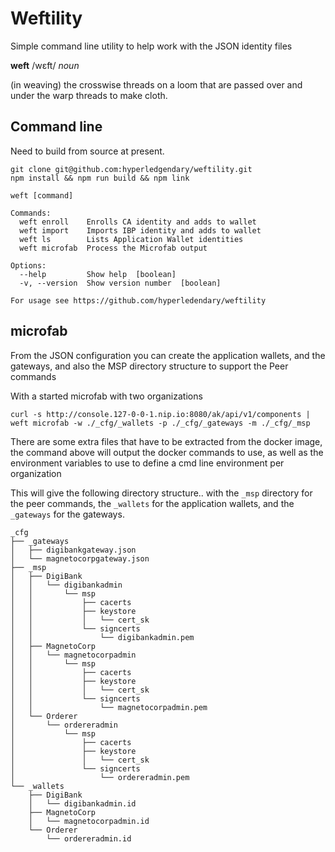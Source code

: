 # Weftility

Simple command line utility to help work with the JSON identity files

**weft** /wɛft/ _noun_

(in weaving) the crosswise threads on a loom that are passed over and under the warp threads to make cloth.


## Command line

Need to build from source at present.

```
git clone git@github.com:hyperledgendary/weftility.git
npm install && npm run build && npm link
```


```
weft [command]

Commands:
  weft enroll    Enrolls CA identity and adds to wallet
  weft import    Imports IBP identity and adds to wallet
  weft ls        Lists Application Wallet identities
  weft microfab  Process the Microfab output

Options:
  --help         Show help  [boolean]
  -v, --version  Show version number  [boolean]

For usage see https://github.com/hyperledendary/weftility
```

## microfab

From the JSON configuration you can create the application wallets, and the gateways, and also the MSP directory structure to support the Peer commands

With a started microfab with two organizations

```
curl -s http://console.127-0-0-1.nip.io:8080/ak/api/v1/components | weft microfab -w ./_cfg/_wallets -p ./_cfg/_gateways -m ./_cfg/_msp 
```
There are some extra files that have to be extracted from the docker image, the command above will output the docker commands to use, as well as the environment variables to use to define a cmd line environment per organization

This will give the following directory structure.. with the `_msp` directory for the peer commands, the `_wallets` for the application wallets, and the `_gateways` for the gateways.

```
_cfg
├── _gateways
│   ├── digibankgateway.json
│   └── magnetocorpgateway.json
├── _msp
│   ├── DigiBank
│   │   └── digibankadmin
│   │       └── msp
│   │           ├── cacerts
│   │           ├── keystore
│   │           │   └── cert_sk
│   │           └── signcerts
│   │               └── digibankadmin.pem
│   ├── MagnetoCorp
│   │   └── magnetocorpadmin
│   │       └── msp
│   │           ├── cacerts
│   │           ├── keystore
│   │           │   └── cert_sk
│   │           └── signcerts
│   │               └── magnetocorpadmin.pem
│   └── Orderer
│       └── ordereradmin
│           └── msp
│               ├── cacerts
│               ├── keystore
│               │   └── cert_sk
│               └── signcerts
│                   └── ordereradmin.pem
└── _wallets
    ├── DigiBank
    │   └── digibankadmin.id
    ├── MagnetoCorp
    │   └── magnetocorpadmin.id
    └── Orderer
        └── ordereradmin.id

```



